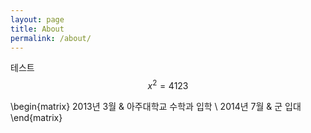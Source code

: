 ```yaml
---
layout: page
title: About
permalink: /about/
---
```


테스트 $$x^2=4123$$

\begin{matrix}
2013년 3월 & 아주대학교 수학과 입학 \\
2014년 7월 & 군 입대
\end{matrix}
